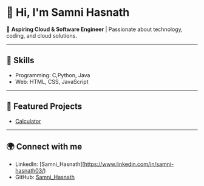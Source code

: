 # 👋 Hi, I'm Samni Hasnath  

🚀 **Aspiring Cloud & Software Engineer** | Passionate about technology, coding, and cloud solutions.  

---

## 🔧 Skills
- Programming: C,Python, Java
- Web: HTML, CSS, JavaScript  

---

## 📌 Featured Projects
- [Calculator](https://github.com/your-username/calculator)


---

## 🌍 Connect with me
- LinkedIn: [Samni_Hasnath][https://www.linkedin.com/in/samni-hasnath03/)
- GitHub: [Samni_Hasnath](https://github.com/your-username)
